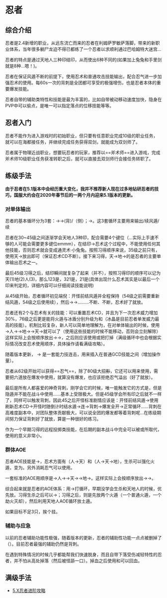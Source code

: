 # 忍者
<FloatTOC />

## 综合介绍

忍者是2.4新增的职业，从远东流亡而来的忍者在利姆萨罗敏萨落脚，带来的新职业体系，当年很多躺尸龙迫不得已都练了一个忍者以求顺利通过巴哈姆特大迷宫…

忍者的特点是通过<Action name="天之印">天</Action><Action name="地之印">地</Action><Action name="人之印">人</Action>三种印结印，从而使出6种不同的<Action name="忍术" />(如果加上兔兔和手里剑就是8种…嗯！)。

忍者在保证风遁不断的前提下，使用忍术和普通攻击技能输出，配合忍气进一步加强忍术的使用。每60s一次的<Action name="攻其不备">背刺</Action>是全团都可享受的极强增伤，也是忍者本体的重要爆发技能。

忍者自带的辅助类特性和技能是最为丰富的，比如自带被动移动速度加快，隐身在PVP中可以偷点，<Action name="缩地" />是唯一可以指定落点的位移技能等等。

## 忍者入门

忍者不能作为进入游戏时的初始职业，但只要有任意职业完成10级的职业任务，就可以在海都接任务<quest type="plus" name="如何加入双剑师行会" />，并继续完成任务<quest type="plus" name="悄然声息的双剑师" />获得双剑，就能成为双剑师了。

忍者属于物理近战职业，想要玩忍者的玩家，推荐以==斧术师==进入游戏，完成斧术师10级职业任务获准转职之后，就可以直接去双剑师行会接任务<quest type="plus" name="如何加入双剑师行会" />转职了。

## 练级手法

**由于忍者在5.1版本中会经历重大变化，我并不推荐新人现在过多地钻研忍者的技巧，国服大约会在2020年春节后的一两个月内迎来5.1版本的更新。**

### 对单体输出

忍者的基本循环分为3套：<Action name="双刃旋" />→<Action name="绝风" />→<Action name="旋风刃" />(背)/<Action :id="3563" name="强甲破点突" />（侧）；<Action name="双刃旋" />→<Action name="影牙" />。这3套循环主要用来输出/续风遁/续<Status :id="508" name="影牙" />

忍者在30~45级之间逐渐学会<Action name="天之印">天</Action><Action name="地之印">地</Action><Action name="人之印">人</Action>3种印，配合<Action name="忍术" />需要4个键位（…实际上手速不够的人可能会需要更多键位emmm），在结印→忍术这个过程中，不能使用任何其他技能，否则忍术就会变成<Action :id="2272">通灵术·小兔兔</Action>。按照习得顺序来说，35级之前只有<Action name="天之印" />，使用<Action name="天之印">天</Action>→<Action name="忍术" />放出<Action name="风魔手里剑" />即可（保证忍术CD不断）。接下来习得<Action name="地之印" />，<Action name="天之印">天</Action>→<Action name="地之印">地</Action>→<Action name="忍术" />的<Action name="雷遁之术" />是忍者的主要单体输出忍术之一。

最后45级习得<Action name="人之印" />之后，结印瞬间就复杂了起来（并不），按照习得印的顺序可以记为<Action name="天之印">天</Action>(1)<Action name="地之印">地</Action>(2)<Action name="人之印">人</Action>(3)，那么123是<Action name="水遁之术" />，321是<Action name="风遁之术" />，21是<Action name="冰遁之术" />(具体出现什么忍术其实是以最后一个印来判定的，详细内容可以仔细阅读技能说明)

从45级开始，忍者循环初见端倪：开怪前结<Action name="风遁之术">风遁</Action>并全程保持（54级之前需要重新结风遁，54级之后使用<Action :id="3563" name="强甲破点突" />续<Status :id="500" name="风遁之术" />），然后<Action name="影牙" />→<Action name="旋风刃" />→………<Status :id="500" name="风遁之术" />不断、<Status :id="508" name="影牙" />不断，忍术好了就放。

忍者还有2个与忍术有关的技能：<Action name="生杀予夺" />可以重置忍术CD，并且为下一次忍术威力增加30%，76级之后更是能将火遁与冰盾分别升级为<Action name="劫火灭却之术" />和<Action name="冰晶乱流之术" />（冰晶是目前忍者单发威力最高的技能）。<Action name="天地人" />机制比较复杂，新人可以简单地理解为，在对单体输出的时候，使用<Action name="天地人" />→<Action name="人之印">人</Action>→<Action name="忍术" />→<Action name="地之印">地</Action>→<Action name="忍术" />→<Action name="天之印">天</Action>→<Action name="忍术" />就可以了（使用这些技能的时候不能移动，否则<Status :id="1186" name="天地人" />会立刻解除）这样实际上会按顺序放出<Action name="风魔手里剑" />→<Action name="雷遁之术" />→<Action name="水遁之术" />，之后则应该使用<Action name="攻其不备" />或<Action name="命水" />把<Status :id="507" name="水遁之术" />打掉（满级循环中也会根据实际情况改变忍术使用顺序，具体操作请看满级攻略）。

随着版本更新，<Action name="梦幻三段" /> → <Action name="断绝" />是一套能力技连击，用来插入在普通GCD技能之间（增加操作量）。

忍者从62级开始可以获得==忍气==，除了80级大招<del>影</del><Action name="分身之术" />，它还可以用来使用<Action name="六道轮回" />，需要把六道放在爆发中使用，就算没有爆发，也应该拒绝忍气溢出（好了就放）。

最后是所有人都喜爱的神奇<Action name="攻其不备">背刺</Action>，刚学会它的时候，唯一能触发它的方式是<Action name="隐遁" />，但是隐遁并不能在战斗中使用……基本上受限极大。但是45级学会所有印之后就不一样了，<Status :id="507" name="水遁之术" />同样可以触发背刺，因此45之后开怪标准剧情应该是：开怪前结<Action name="风遁之术">风遁</Action>→使用<Action name="隐遁" />刷新忍术CD→开怪时随倒计时结<Action name="水遁之术">水遁</Action>→<Action name="影牙" />连→<Action name="攻其不备">背刺</Action>→爆发全开→正常循环……背刺在高难度副本中，对团队整体贡献极大，可以说全团的爆发都等着背刺呢…在练级期间努力保证背刺好了就放，算是一种很好的练习。

<Action name="飞刀" />作为一个早期习得的远程投掷类技能，在后期的副本战斗中完全可以被<Action name="风魔手里剑" />或<Action name="雷遁之术" />所取代，使用的意义非常小。

### 群体AOE

忍者AOE技能是<Action :id="2254" name="血雨飞花" />→<Action name="八卦无刃杀" />，忍术方面有<Action name="火遁之术" />（<Action name="人之印">人</Action>→<Action name="天之印">天</Action>）和<Action name="土遁之术" />（<Action name="人之印">人</Action>→<Action name="天之印">天</Action>→<Action name="地之印">地</Action>），<Action name="生杀予夺">生杀</Action>可以强化火遁，变为<Action name="劫火灭却之术" />。另外消耗忍气可以使用<Action name="通灵之术·大虾蟆" />。

一套标准的AOE用<Action name="天地人" />顺序是<Action name="天地人" />→<Action name="人之印">人</Action>→<Action name="忍术" />→<Action name="天之印">天</Action>→<Action name="忍术" />→<Action name="地之印">地</Action>→<Action name="忍术" />。这样实际上会按顺序放出<Action name="风魔手里剑" />→<Action name="火遁之术" />→<Action name="土遁之术" />。

综合起来就是忍者的AOE体系：用<Action :id="2254" name="血雨飞花" />→<Action name="八卦无刃杀" />打循环，早期没学会生杀和天地人的时候，优先放<Action name="土遁之术" />。习得<Action name="生杀予夺">生杀</Action>之后可以<Action name="土遁之术" />→<Action name="劫火灭却之术" />；习得<Action name="天地人" />之后，则是先放两个火遁（一个普通火遁，一个劫火灭却），然后利用天地人AOE循环放土遁。

如果目标不足3只，挨个挂<Action name="影牙" />。

### 辅助与应急

以前的忍者辅助功能性极强，随着版本的更新，忍者的辅助性功能一点点被删掉了（）。目前忍者最强的辅助仍然是<Action name="攻其不备">背刺</Action>。

在遇到特殊情况的时候<Action name="缩地" />几乎都能帮我们快速脱身，而且自带下落受伤减轻特性的忍者，并不怕从高处掉落（然后被怪舔一口）。掉血之后使用<Action name="内丹" />和<Action name="浴血" />可以回血。

## 满级手法

* [5.X忍者进阶攻略](https://bbs.nga.cn/read.php?tid=17771833)